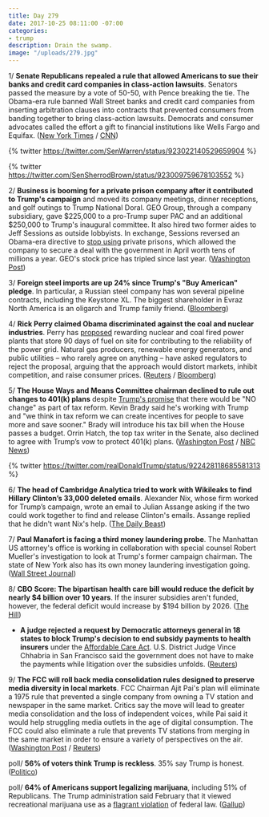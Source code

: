```yaml
---
title: Day 279
date: 2017-10-25 08:11:00 -07:00
categories:
- trump
description: Drain the swamp.
image: "/uploads/279.jpg"
---
```


1/ **Senate Republicans repealed a rule that allowed Americans to sue their banks and credit card companies in class-action lawsuits**. Senators passed the measure by a vote of 50-50, with Pence breaking the tie. The Obama-era rule banned Wall Street banks and credit card companies from inserting arbitration clauses into contracts that prevented consumers from banding together to bring class-action lawsuits. Democrats and consumer advocates called the effort a gift to financial institutions like Wells Fargo and Equifax. ([New York Times](https://www.nytimes.com/2017/10/24/business/senate-vote-wall-street-regulation.html) / [CNN](http://www.cnn.com/2017/10/24/politics/senate-cfpb-arbitration-repeal/index.html))

{% twitter https://twitter.com/SenWarren/status/923022140529659904 %}

{% twitter https://twitter.com/SenSherrodBrown/status/923009759678103552 %}

2/ **Business is booming for a private prison company after it contributed to Trump's campaign** and moved its company meetings, dinner receptions, and golf outings to Trump National Doral. GEO Group, through a company subsidiary, gave $225,000 to a pro-Trump super PAC and an additional $250,000 to Trump's inaugural committee. It also hired two former aides to Jeff Sessions as outside lobbyists. In exchange, Sessions reversed an Obama-era directive to [stop using](https://whatthefuckjusthappenedtoday.com/2017/02/24/Day-36/#7-justice-department-will-use-privat) private prisons, which allowed the company to secure a deal with the government in April worth tens of millions a year. GEO's stock price has tripled since last year. ([Washington Post](https://www.washingtonpost.com/politics/with-business-booming-under-trump-private-prison-giant-gathers-at-presidents-resort/2017/10/25/b281d32c-adee-11e7-a908-a3470754bbb9_story.html))

3/ **Foreign steel imports are up 24% since Trump's "Buy American" pledge**. In particular, a Russian steel company has won several pipeline contracts, including the Keystone XL. The biggest shareholder in Evraz North America is an oligarch and Trump family friend. ([Bloomberg](https://www.bloomberg.com/news/articles/2017-10-25/under-trump-made-in-america-is-losing-out-to-russian-steel))

4/ **Rick Perry claimed Obama discriminated against the coal and nuclear industries**. Perry has [proposed](https://www.reuters.com/article/us-usa-electricity-grid-ferc/plan-to-support-coal-nuclear-divides-u-s-energy-industry-idUSKBN1CT052) rewarding nuclear and coal fired power plants that store 90 days of fuel on site for contributing to the reliability of the power grid. Natural gas producers, renewable energy generators, and public utilities – who rarely agree on anything – have asked regulators to reject the proposal, arguing that the approach would distort markets, inhibit competition, and raise consumer prices. ([Reuters](https://www.reuters.com/article/us-usa-energy/obama-discriminated-against-coal-nuclear-u-s-energy-secretary-idUSKBN1CU1BO) / [Bloomberg](https://www.bloomberg.com/news/articles/2017-10-23/largest-u-s-grid-operator-opposes-perry-s-plan-to-save-coal))

5/ **The House Ways and Means Committee chairman declined to rule out changes to 401(k) plans** despite [Trump's promise](https://whatthefuckjusthappenedtoday.com/2017/10/23/day-277/#6-trump-dismissed-the-house-republic) that there would be "NO change" as part of tax reform. Kevin Brady said he's working with Trump and "we think in tax reform we can create incentives for people to save more and save sooner." Brady will introduce his tax bill when the House passes a budget. Orrin Hatch, the top tax writer in the Senate, also declined to agree with Trump’s vow to protect 401(k) plans. ([Washington Post](https://www.washingtonpost.com/news/business/wp/2017/10/25/house-gop-tax-leader-threatens-to-break-trumps-promise-not-to-change-401k-rules/) / [NBC News](https://www.nbcnews.com/politics/congress/key-republican-opens-door-401-k-change-despite-trump-tweet-n814136))

{% twitter https://twitter.com/realDonaldTrump/status/922428118685581313 %}

6/ **The head of Cambridge Analytica tried to work with Wikileaks to find Hillary Clinton’s 33,000 deleted emails**. Alexander Nix, whose firm worked for Trump’s campaign, wrote an email to Julian Assange asking if the two could work together to find and release Clinton's emails. Assange replied that he didn't want Nix's help. ([The Daily Beast](https://www.thedailybeast.com/trump-data-guru-i-tried-to-team-up-with-julian-assange))

7/ **Paul Manafort is facing a third money laundering probe**. The Manhattan US attorney's office is working in collaboration with special counsel Robert Mueller's investigation to look at Trump's former campaign chairman. The state of New York also has its own money laundering investigation going. ([Wall Street Journal](https://www.wsj.com/articles/former-trump-campaign-chairman-paul-manafort-faces-another-money-laundering-probe-1508888106))

8/ **CBO Score: The bipartisan health care bill would reduce the deficit by nearly $4 billion over 10 years**. If the insurer subsidies aren't funded,  however, the federal deficit would increase by $194 billion by 2026. ([The Hill](http://thehill.com/policy/healthcare/357091-cbo-bipartisan-deal-would-reduce-deficit-by-4-billion))

* **A judge rejected a request by Democratic attorneys general in 18 states to block Trump's decision to end subsidy payments to health insurers** under the <a href="{{ site.url }}{{ site.baseurl }}/trump-health-care/">Affordable Care Act</a>. U.S. District Judge Vince Chhabria in San Francisco said the government does not have to make the payments while litigation over the subsidies unfolds. ([Reuters](https://www.reuters.com/article/us-usa-healthcare-ruling/judge-rejects-bid-by-18-u-s-states-to-revive-obamacare-subsidies-idUSKBN1CU2ZZ?il=0))

9/ **The FCC will roll back media consolidation rules designed to preserve media diversity in local markets**. FCC Chairman Ajit Pai's plan will eliminate a 1975 rule that prevented a single company from owning a TV station and newspaper in the same market. Critics say the move will lead to greater media consolidation and the loss of independent voices, while Pai said it would help struggling media outlets in the age of digital consumption. The FCC could also eliminate a rule that prevents TV stations from merging in the same market in order to ensure a variety of perspectives on the air. ([Washington Post](https://www.washingtonpost.com/news/the-switch/wp/2017/10/25/the-fcc-plans-to-roll-back-some-of-its-biggest-rules-against-media-consolidation/) / [Reuters](https://www.reuters.com/article/us-usa-fcc-media/fcc-to-loosen-tv-newspaper-ownership-rules-idUSKBN1CU2TD))

poll/ **56% of voters think Trump is reckless**. 35% say Trump is honest. ([Politico](http://www.politico.com/story/2017/10/25/trump-poll-reckless-honest-244126))

poll/ **64% of Americans support legalizing marijuana**, including 51% of Republicans. The Trump administration said February that it viewed recreational marijuana use as a [flagrant violation](https://whatthefuckjusthappenedtoday.com/2017/02/24/Day-36/#8-trump-administration-signals-a-pos) of federal law. ([Gallup](http://news.gallup.com/poll/221018/record-high-support-legalizing-marijuana.aspx))